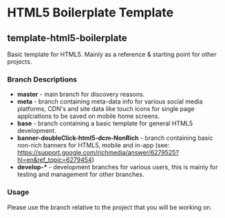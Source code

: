 # HTML5 Boilerplate Template

## template-html5-boilerplate
Basic template for HTML5. Mainly as a reference &amp; starting point for other projects.

### Branch Descriptions

- __master__ - main branch for discovery reasons.
- __meta__ - branch containing meta-data info for various social media platforms, CDN's and site data like touch icons for single page applciations to be saved on mobile home screens.
- __base__ - branch containing a basic template for general HTML5 development.
- __banner-doubleClick-html5-dcm-NonRich__ - branch containing basic non-rich banners for HTML5, mobile and in-app (see: https://support.google.com/richmedia/answer/6279525?hl=en&ref_topic=6279454)
- __develop-*__ - development branches for various users, this is mainly for testing and management for other branches.

### Usage
Please use the branch relative to the project that you will be working on.
